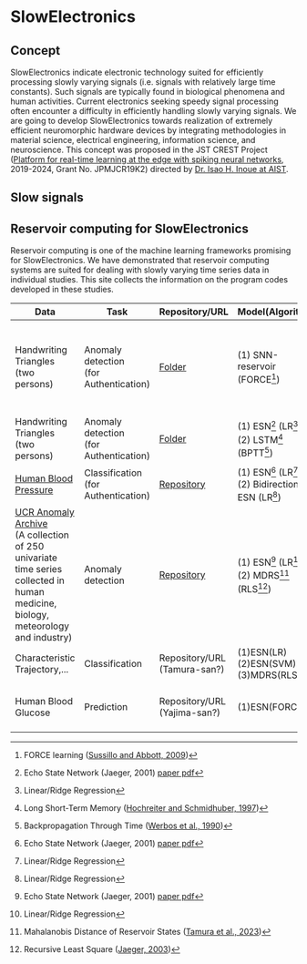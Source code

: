 # SlowElectronics

## Concept
SlowElectronics indicate electronic technology suited for efficiently processing slowly varying signals (i.e. signals with relatively large time constants). Such signals are typically found in biological phenomena and human activities. Current electronics seeking speedy signal processing often encounter a difficulty in efficiently handling slowly varying signals. We are going to develop SlowElectronics towards realization of extremely efficient neuromorphic hardware devices by integrating methodologies in material science, electrical engineering, information science, and neuroscience. This concept was proposed in the JST CREST Project ([Platform for real-time learning at the edge with spiking neural networks](https://sites.google.com/view/crest-snn/), 2019-2024, Grant No. JPMJCR19K2) directed by [Dr. Isao H. Inoue at AIST](https://sites.google.com/view/isao/).

## Slow signals

## Reservoir computing for SlowElectronics
Reservoir computing is one of the machine learning frameworks promising for SlowElectronics. We have demonstrated that reservoir computing systems are suited for dealing with slowly varying time series data in individual studies. This site collects the information on the program codes developed in these studies. 


| Data | Task | Repository/URL | Model(Algorithm) | Reference | 
| ------------- | ------------- | ------------- | ------------ | ----------- |
| Handwriting Triangles <br>(two persons)| Anomaly detection <br>(for Authentication) | [Folder](https://github.com/GTANAKA-LAB/SlowElectronics/tree/main/HandwrittenTriangles_SNNreservoir) | (1) SNN-reservoir (FORCE[^FORCE])| [Inoue et al., IEEE Symposium on VLSI Technology and Circuits, 2023](https://ieeexplore.ieee.org/document/10185412) |
| Handwriting Triangles <br>(two persons)| Anomaly detection <br>(for Authentication) | [Folder](https://github.com/GTANAKA-LAB/SlowElectronics/tree/main/HandwrittenTriangles_ESNvsLSTM)| (1) ESN[^ESN] (LR[^LR]) <br>(2) LSTM[^LSTM] (BPTT[^BPTT]) | --- |
| [Human Blood Pressure](https://www.nature.com/articles/s41597-022-01202-y) | Classification <br>(for Authentication) | [Repository](https://github.com/Ziqiang-IRCN/ESN-Continuous-blood-pressure-data.git)| (1) ESN[^ESN] (LR[^LR]) <br>(2) Bidirectional-ESN (LR[^LR]) | [Li et al., ICANN, 2023](https://link.springer.com/chapter/10.1007/978-3-031-44216-2_2) | 
| [UCR Anomaly Archive](https://wu.renjie.im/research/anomaly-benchmarks-are-flawed/) <br>(A collection of 250 univariate time series collected in human medicine, biology, meteorology and industry) | Anomaly detection | [Repository](https://github.com/hiroto0324/MD-RS) | (1) ESN[^ESN] (LR[^LR]) <br>(2) MDRS[^MDRS] (RLS[^RLS]) | [Tamura et al., TechRxiv, 2023](https://www.techrxiv.org/articles/preprint/Mahalanobis_Distance_of_Reservoir_States_for_Online_Time-Series_Anomaly_Detection/22678774) | 
| Characteristic Trajectory,... | Classification | Repository/URL (Tamura-san?) | (1)ESN(LR) <br>(2)ESN(SVM) <br>(3)MDRS(RLS) | --- | 
| Human Blood Glucose | Prediction | Repository/URL (Yajima-san?) | (1)ESN(FORCE)? | [Pati et al., Commun. Mater. 2024](https://www.nature.com/articles/s43246-024-00621-1) |


[^ESN]: Echo State Network (Jaeger, 2001) [paper pdf](https://www.ai.rug.nl/minds/uploads/EchoStatesTechRep.pdf)
[^LR]: Linear/Ridge Regression
[^RLS]: Recursive Least Square ([Jaeger, 2003](https://papers.nips.cc/paper_files/paper/2002/hash/426f990b332ef8193a61cc90516c1245-Abstract.html))  
[^FORCE]: FORCE learning ([Sussillo and Abbott, 2009](https://www.sciencedirect.com/science/article/pii/S0896627309005479?via%3Dihub))
[^MDRS]: Mahalanobis Distance of Reservoir States ([Tamura et al., 2023](https://www.techrxiv.org/users/690366/articles/681614-mahalanobis-distance-of-reservoir-states-for-online-time-series-anomaly-detection))  
[^LSTM]: Long Short-Term Memory ([Hochreiter and Schmidhuber, 1997](https://direct.mit.edu/neco/article-abstract/9/8/1735/6109/Long-Short-Term-Memory?redirectedFrom=fulltext))
[^BPTT]: Backpropagation Through Time ([Werbos et al., 1990](https://ieeexplore.ieee.org/document/58337))  
